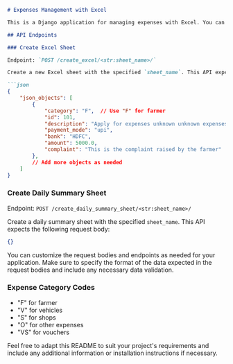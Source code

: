 
```markdown
# Expenses Management with Excel

This is a Django application for managing expenses with Excel. You can create, update, and retrieve Excel data records using the following API endpoints:

## API Endpoints

### Create Excel Sheet

Endpoint: `POST /create_excel/<str:sheet_name>/`

Create a new Excel sheet with the specified `sheet_name`. This API expects the following request body:

```json
{
    "json_objects": [
        {
            "category": "F",  // Use "F" for farmer
            "id": 101,
            "description": "Apply for expenses unknown unknown expenses unknown for testing purpose",
            "payment_mode": "upi",
            "bank": "HDFC",
            "amount": 5000.0,
            "complaint": "This is the complaint raised by the farmer"
        },
        // Add more objects as needed
    ]
}
```

### Create Daily Summary Sheet

Endpoint: `POST /create_daily_summary_sheet/<str:sheet_name>/`

Create a daily summary sheet with the specified `sheet_name`. This API expects the following request body:

```json
{}
```

You can customize the request bodies and endpoints as needed for your application. Make sure to specify the format of the data expected in the request bodies and include any necessary data validation.

### Expense Category Codes

- "F" for farmer
- "V" for vehicles
- "S" for shops
- "O" for other expenses
- "VS" for vouchers

Feel free to adapt this README to suit your project's requirements and include any additional information or installation instructions if necessary.
```